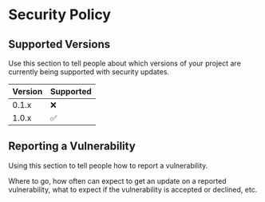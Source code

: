 # Security Policy

## Supported Versions

Use this section to tell people about which versions of your project are
currently being supported with security updates.

| Version | Supported          |
| ------- | ------------------ |
| 0.1.x   | :x:                |
| 1.0.x   | :white_check_mark: |

## Reporting a Vulnerability

Using this section to tell people how to report a vulnerability.

Where to go, how often can expect to get an update on a
reported vulnerability, what to expect if the vulnerability is accepted or
declined, etc.
